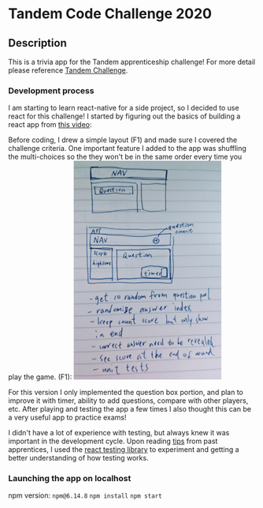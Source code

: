 # Tandem Code Challenge 2020

## Description

This is a trivia app for the Tandem apprenticeship challenge! For more detail please reference [Tandem Challenge](./Tandem_SEApprentice_Challenge_2020.pdf).

### Development process

I am starting to learn react-native for a side project, so I decided to use react for this challenge! I started by figuring out the basics of building a react app from [this video](https://www.youtube.com/watch?v=Ke90Tje7VS0&ab_channel=ProgrammingwithMosh):

Before coding, I drew a simple layout (F1) and made sure I covered the challenge criteria. One important feature I added to the app was shuffling the multi-choices so the they won't be in the same order every time you play the game.
(F1):
<img src="public/layout.jpg" alt="f1" width="300"/>

For this version I only implemented the question box portion, and plan to improve it with timer, ability to add questions, compare with other players, etc. After playing and testing the app a few times I also thought this can be a very useful app to practice exams!

I didn't have a lot of experience with testing, but always knew it was important in the development cycle. Upon reading [tips](https://madeintandem.com/blog/preparing-tandems-apprenticeship-code-challenge-interview/) from past apprentices, I used the [react testing library](https://testing-library.com/docs/react-testing-library/intro) to experiment and getting a better understanding of how testing works.

### Launching the app on localhost

npm version: `npm@6.14.8`
`npm install`
`npm start`
